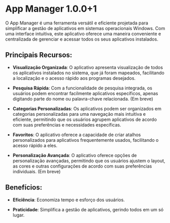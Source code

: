# App Manager 1.0.0+1

O App Manager é uma ferramenta versátil e eficiente projetada para simplificar a gestão de aplicativos em sistemas operacionais Windows.
Com uma interface intuitiva, este aplicativo oferece uma maneira conveniente e centralizada de gerenciar e acessar todos os seus
aplicativos instalados.

## Principais Recursos:

- **Visualização Organizada**: O aplicativo apresenta visualização de todos os aplicativos instalados no sistema, 
que já foram mapeados, facilitando a localização e o acesso rápido aos programas desejados.

- **Pesquisa Rápida**: Com a funcionalidade de pesquisa integrada, os usuários podem encontrar facilmente aplicativos específicos,
apenas digitando parte do nome ou palavra-chave relacionada. (Em breve)

- **Categorias Personalizadas**: Os aplicativos podem ser organizados em categorias personalizadas para uma navegação mais intuitiva e eficiente,
permitindo que os usuários agrupem aplicativos de acordo com suas preferências e necessidades específicas.

- **Favoritos**: O aplicativo oferece a capacidade de criar atalhos personalizados para aplicativos frequentemente usados,
facilitando o acesso rápido a eles.

- **Personalização Avançada**: O aplicativo oferece opções de personalização avançadas,
permitindo que os usuários ajustem o layout, as cores e outras configurações de acordo com suas preferências individuais. (Em breve)

## Benefícios:

- **Eficiência**: Economiza tempo e esforço dos usuários.

- **Praticidade**: Simplifica a gestão de aplicativos, gerindo todos em um só lugar.

